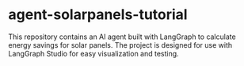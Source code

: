 # agent-solarpanels-tutorial
This repository contains an AI agent built with LangGraph to calculate energy savings for solar panels. The project is designed for use with LangGraph Studio for easy visualization and testing.
